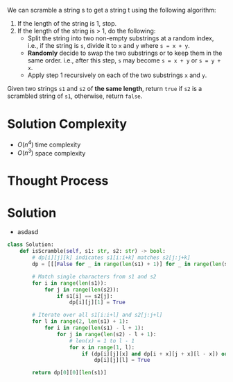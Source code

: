 We can scramble a string s to get a string t using the following algorithm:

1. If the length of the string is 1, stop.
2. If the length of the string is > 1, do the following:
    - Split the string into two non-empty substrings at a random index, i.e., if the string is `s`, divide it to `x` and `y` where `s = x + y`.
    - **Randomly** decide to swap the two substrings or to keep them in the same order. i.e., after this step, `s` may become `s = x + y` or `s = y + x`.
    - Apply step 1 recursively on each of the two substrings `x` and `y`.

Given two strings `s1` and `s2` of **the same length**, return `true` if `s2` is a scrambled string of `s1`, otherwise, return `false`.
# Solution Complexity
- $O(n^4)$ time complexity
- $O(n^3)$ space complexity
# Thought Process
# Solution
- asdasd
```Python
class Solution:
	def isScramble(self, s1: str, s2: str) -> bool:
		# dp[i][j][k] indicates s1[i:i+k] matches s2[j:j+k]
		dp = [[[False for _ in range(len(s1) + 1)] for _ in range(len(s1))] for _ in range(len(s1))]

		# Match single characters from s1 and s2
		for i in range(len(s1)):
			for j in range(len(s2)):
				if s1[i] == s2[j]:
					dp[i][j][1] = True

		# Iterate over all s1[i:i+l] and s2[j:j+l]
		for l in range(2, len(s1) + 1):
			for i in range(len(s1) - l + 1):
				for j in range(len(s2) - l + 1):
					# len(x) = 1 to l - 1
					for x in range(1, l):
						if (dp[i][j][x] and dp[i + x][j + x][l - x]) or (dp[i][j + l - x][x] and dp[i + x][j][l - x]):
							dp[i][j][l] = True

		return dp[0][0][len(s1)]
```